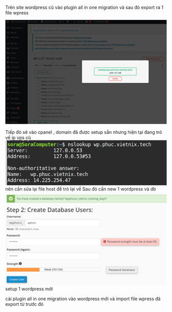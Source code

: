 Trên site wordpress cũ vào plugin all in one migration và sau đó export ra 1 file wpress

![Mô tả ảnh](/day4/img/pic1.png)

Tiếp đó sẽ vào cpanel , domain đã được setup sẵn nhưng hiện tại đang trỏ về ip vps cũ
![Mô tả ảnh](day4/img/checkdomain.png)
nên cần sửa lại file host để trỏ lại về 
Sau đó cần new 1 wordpress và db
![Mô tả ảnh](/day4/img/createdb1.png)
setup 1 wordpress mới

cài plugin all in one migration vào wordpress mới và import file wpress đã export từ trước đó

